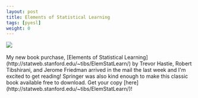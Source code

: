 ```yaml
---
layout: post
title: Elements of Statistical Learning
tags: [pyesl]
weight: 0
---
```


<img src="{{site.url}}/assets/images/esl.jpg">
<br><br>
My new book purchase, [Elements of Statistical Learning](http://statweb.stanford.edu/~tibs/ElemStatLearn/) by Trevor Hastie, Robert Tibshirani, and Jerome Friedman arrived in the mail the last week and I'm excited to get reading! Springer was also kind enough to make this classic book available free to download. Get your copy [here](http://statweb.stanford.edu/~tibs/ElemStatLearn/)!
<br>
